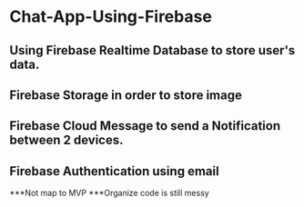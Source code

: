 # Chat-App-Using-Firebase

## Using Firebase Realtime Database to store user's data.
## Firebase Storage in order to store image
## Firebase Cloud Message to send a Notification between 2 devices. 
## Firebase Authentication using email 



***Not map to MVP
***Organize code is still messy
